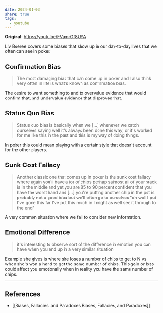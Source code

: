 ```yaml
---
date: 2024-01-03
share: true
tags:
  - youtube
---
```


**Original**: https://youtu.be/FVamrGf8UYA

Liv Boeree covers some biases that show up in our day-to-day lives that we often can see in poker.
## Confirmation Bias
  > The most damaging bias that can come up in poker and I also think very often in life is what's known as confirmation bias.

The desire to want something to and to overvalue evidence that would confirm that, and undervalue evidence that disproves that.
## Status Quo Bias
> Status quo bias is basically when we [...] whenever we catch ourselves saying well it's always been done this way, or it's worked for me like this in the past and this is my way of doing things.

In poker this could mean playing with a certain style that doesn't account for the other players.
## Sunk Cost Fallacy
> Another classic one that comes up in poker is the sunk cost fallacy where again you'll have a lot of chips perhap salmost all of your stack is in the middle and yet you are 85 to 90 percent confident that you have the worst hand and [...] you're putting another chip in the pot is probably not a good idea but we'll often go to ourselves "oh well I put I've gone this far I've put this much in I might as well see it through to the end"

A very common situation where we fail to consider new information.
## Emotional Difference
> it's interesting to observe sort of the difference in emotion you can have when you end up in a very similar situation.

Example she gives is where she loses a number of chips to get to N vs when she's won a hand to get the same number of chips. This gain or loss could affect you emotionally when in reality you have the same number of chips.

---
## References
- [[Biases, Fallacies, and Paradoxes|Biases, Fallacies, and Paradoxes]]
